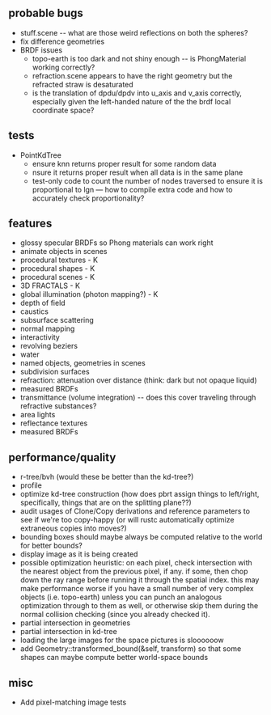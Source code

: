 ## probable bugs
- stuff.scene -- what are those weird reflections on both the spheres?
- fix difference geometries
- BRDF issues
  - topo-earth is too dark and not shiny enough -- is PhongMaterial working correctly?
  - refraction.scene appears to have the right geometry but the refracted straw is desaturated
  - is the translation of dpdu/dpdv into u_axis and v_axis correctly, especially given the left-handed nature of the the brdf local coordinate space?

## tests
- PointKdTree
  - ensure knn returns proper result for some random data
  - nsure it returns proper result when all data is in the same plane
  - test-only code to count the number of nodes traversed to ensure it is proportional to lgn — how to compile extra code and how to accurately check proportionality?

## features
- glossy specular BRDFs so Phong materials can work right
- animate objects in scenes
- procedural textures - K
- procedural shapes - K
- procedural scenes - K
- 3D FRACTALS - K
- global illumination (photon mapping?) - K
- depth of field
- caustics
- subsurface scattering
- normal mapping
- interactivity
- revolving beziers
- water
- named objects, geometries in scenes
- subdivision surfaces
- refraction: attenuation over distance (think: dark but not opaque liquid)
- measured BRDFs
- transmittance (volume integration) -- does this cover traveling through refractive substances?
- area lights
- reflectance textures
- measured BRDFs

## performance/quality
- r-tree/bvh (would these be better than the kd-tree?)
- profile
- optimize kd-tree construction (how does pbrt assign things to left/right, specifically, things that are on the splitting plane??)
- audit usages of Clone/Copy derivations and reference parameters to see if we're too copy-happy (or will rustc automatically optimize extraneous copies into moves?)
- bounding boxes should maybe always be computed relative to the world for better bounds?
- display image as it is being created
- possible optimization heuristic: on each pixel, check intersection with the nearest object from the previous pixel, if any. if some, then chop down the ray range before running it through the spatial index. this may make performance worse if you have a small number of very complex objects (i.e. topo-earth) unless you can punch an analogous optimization through to them as well, or otherwise skip them during the normal collision checking (since you already checked it).
- partial intersection in geometries
- partial intersection in kd-tree
- loading the large images for the space pictures is sloooooow
- add Geometry::transformed_bound(&self, transform) so that some shapes can maybe compute better world-space bounds

## misc
- Add pixel-matching image tests
